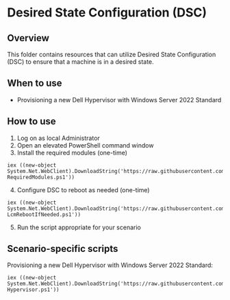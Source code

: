 # Desired State Configuration (DSC)

## Overview

This folder contains resources that can utilize Desired State Configuration (DSC)
to ensure that a machine is in a desired state.

## When to use

- Provisioning a new Dell Hypervisor with Windows Server 2022 Standard

## How to use

1. Log on as local Administrator
2. Open an elevated PowerShell command window
3. Install the required modules (one-time)

```
iex ((new-object System.Net.WebClient).DownloadString('https://raw.githubusercontent.com/exceedio/powershell/master/dsc/Install-RequiredModules.ps1'))
```

4. Configure DSC to reboot as needed (one-time)

```
iex ((new-object System.Net.WebClient).DownloadString('https://raw.githubusercontent.com/exceedio/powershell/master/dsc/Set-LcmRebootIfNeeded.ps1'))
```

5. Run the script appropriate for your scenario

## Scenario-specific scripts

Provisioning a new Dell Hypervisor with Windows Server 2022 Standard:

```
iex ((new-object System.Net.WebClient).DownloadString('https://raw.githubusercontent.com/exceedio/powershell/master/dsc/Deploy-Hypervisor.ps1'))
```